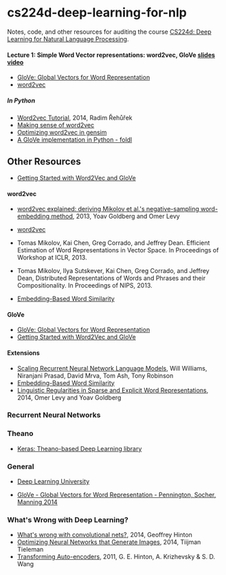 # cs224d-deep-learning-for-nlp
Notes, code, and other resources for auditing the course [CS224d: Deep Learning for 
Natural Language Processing](http://cs224d.stanford.edu/).


#### Lecture 1: Simple Word Vector representations: word2vec, GloVe [slides](http://cs224d.stanford.edu/lectures/CS224d-Lecture2.pdf) [video](https://www.youtube.com/watch?v=T8tQZChniMk)
  - [GloVe: Global Vectors for Word Representation](http://nlp.stanford.edu/projects/glove/)
  - [word2vec](https://code.google.com/p/word2vec/)

##### In Python
  - [Word2vec Tutorial](http://radimrehurek.com/2014/02/word2vec-tutorial), 2014, Radim Řehůřek
  - [Making sense of word2vec](http://radimrehurek.com/2014/12/making-sense-of-word2vec/)
  - [Optimizing word2vec in gensim](http://radimrehurek.com/2013/09/word2vec-in-python-part-two-optimizing/)
  - [A GloVe implementation in Python - foldl](http://www.foldl.me/2014/glove-python/)


## Other Resources
  - [Getting Started with Word2Vec and GloVe](http://textminingonline.com/getting-started-with-word2vec-and-glove)

#### word2vec
  - [word2vec explained: deriving Mikolov et al.'s negative-sampling word-embedding method](http://www.cs.bgu.ac.il/~yoavg/publications/negative-sampling.pdf), 2013, Yoav Goldberg and Omer Levy
  - [word2vec](http://www.reddit.com/r/MachineLearning/comments/30m0eb/what_is_the_state_of_the_art_in_language_modeling/)

  - Tomas Mikolov, Kai Chen, Greg Corrado, and Jeffrey Dean. Efficient Estimation of Word Representations in Vector Space. In Proceedings of Workshop at ICLR, 2013.
  - Tomas Mikolov, Ilya Sutskever, Kai Chen, Greg Corrado, and Jeffrey Dean, Distributed Representations of Words and Phrases and their Compositionality. In Proceedings of NIPS, 2013.
  - [Embedding-Based Word Similarity](http://irsrv2.cs.biu.ac.il:9998/?word=machine)


#### GloVe
  - [GloVe: Global Vectors for Word Representation](http://nlp.stanford.edu/projects/glove/)
  - [Getting Started with Word2Vec and GloVe](http://textminingonline.com/getting-started-with-word2vec-and-glove)
  
#### Extensions
  - [Scaling Recurrent Neural Network Language Models](http://arxiv.org/pdf/1502.00512v1.pdf), Will Williams, Niranjani Prasad, David Mrva, Tom Ash, Tony Robinson
  - [Embedding-Based Word Similarity](http://irsrv2.cs.biu.ac.il:9998/?word=machine)
  - [Linguistic Regularities in Sparse and Explicit Word Representations](http://www.cs.bgu.ac.il/~yoavg/publications/conll2014analogies.pdf), 2014, Omer Levy and Yoav Goldberg
  
  
### Recurrent Neural Networks

### Theano

  - [Keras: Theano-based Deep Learning library](https://github.com/fchollet/keras)

### General

 - [Deep Learning University](http://memkite.com/deep-learning-bibliography/)
 
 - [GloVe - Global Vectors for Word Representation - Pennington, Socher, Manning 2014](http://blog.mdda.net/ai/2014/10/13/GloVe/)

### What's Wrong with Deep Learning?
 - [What's wrong with convolutional nets?](http://techtv.mit.edu/collections/bcs/videos/30698-what-s-wrong-with-convolutional-nets), 2014, Geoffrey Hinton
 - [Optimizing Neural Networks that Generate Images](http://www.cs.toronto.edu/~tijmen/tijmen_thesis.pdf), 2014, Tiijman Tieleman
 - [Transforming Auto-encoders](http://www.cs.toronto.edu/~fritz/absps/transauto6.pdf), 2011, G. E. Hinton, A. Krizhevsky & S. D. Wang

